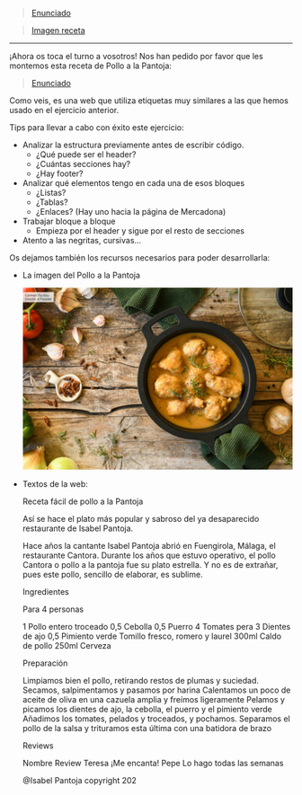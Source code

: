 > [Enunciado](S2-recursos/tarea-receta.pdf)

> [Imagen receta](S2-recursos/img/pollo-pantoja.jpg)

---

¡Ahora os toca el turno a vosotros! Nos han pedido por favor que les montemos esta receta de Pollo a la Pantoja:

> [Enunciado](S2-recursos/tarea-receta.pdf)

Como veis, es una web que utiliza etiquetas muy similares a las que hemos usado en el ejercicio anterior.

Tips para llevar a cabo con éxito este ejercicio:

- Analizar la estructura previamente antes de escribir código.
    - ¿Qué puede ser el header?
    - ¿Cuántas secciones hay?
    - ¿Hay footer?
- Analizar qué elementos tengo en cada una de esos bloques
    - ¿Listas?
    - ¿Tablas?
    - ¿Enlaces? (Hay uno hacia la página de Mercadona)
- Trabajar bloque a bloque
    - Empieza por el header y sigue por el resto de secciones
- Atento a las negritas, cursivas…

Os dejamos también los recursos necesarios para poder desarrollarla:

- La imagen del Pollo a la Pantoja
    
   ![Imagen receta](S2-recursos/img/pollo-pantoja.jpg)

- Textos de la web:
    
    Receta fácil de pollo a la Pantoja
    
    Así se hace el plato más popular y sabroso del ya desaparecido restaurante de Isabel Pantoja.
    
    
    Hace años la cantante Isabel Pantoja abrió en Fuengirola, Málaga, el restaurante Cantora. Durante los años que estuvo operativo, el pollo Cantora o pollo a la pantoja fue su plato estrella. Y no es de extrañar, pues este pollo, sencillo de elaborar, es sublime.
    
    
    
    Ingredientes
    
    Para 4 personas
    
    1 Pollo entero troceado
    0,5 Cebolla
    0,5 Puerro
    4 Tomates pera
    3 Dientes de ajo
    0,5 Pimiento verde
    Tomillo fresco, romero y laurel
    300ml Caldo de pollo
    250ml Cerveza
    

    Preparación
    
    Limpiamos bien el pollo, retirando restos de plumas y suciedad.
    Secamos, salpimentamos y pasamos por harina
    Calentamos un poco de aceite de oliva en una cazuela amplia y freímos ligeramente
    Pelamos y picamos los dientes de ajo, la cebolla, el puerro y el pimiento verde
    Añadimos los tomates, pelados y troceados, y pochamos.
    Separamos el pollo de la salsa y trituramos esta última con una batidora de brazo
    
 
    Reviews
    
    Nombre	Review
    Teresa	¡Me encanta!
    Pepe	Lo hago todas las semanas


    @Isabel Pantoja copyright 202

